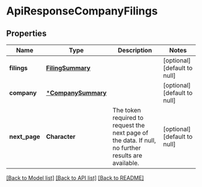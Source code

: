 # ApiResponseCompanyFilings

## Properties
Name | Type | Description | Notes
------------ | ------------- | ------------- | -------------
**filings** | [**FilingSummary**](FilingSummary.md) |  | [optional] [default to null]
**company** | [***CompanySummary**](CompanySummary.md) |  | [optional] [default to null]
**next_page** | **Character** | The token required to request the next page of the data. If null, no further results are available. | [optional] [default to null]

[[Back to Model list]](../README.md#documentation-for-models) [[Back to API list]](../README.md#documentation-for-api-endpoints) [[Back to README]](../README.md)


